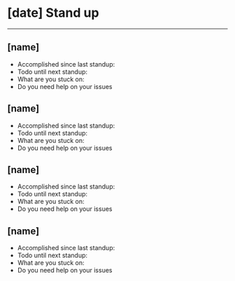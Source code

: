 # [date] Stand up 
---
## [name]
- Accomplished since last standup:
- Todo until next standup:
- What are you stuck on:
- Do you need help on your issues

## [name]
- Accomplished since last standup:
- Todo until next standup:
- What are you stuck on:
- Do you need help on your issues

## [name]
- Accomplished since last standup:
- Todo until next standup:
- What are you stuck on:
- Do you need help on your issues

## [name]
- Accomplished since last standup:
- Todo until next standup:
- What are you stuck on:
- Do you need help on your issues
